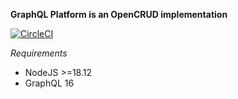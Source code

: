 **GraphQL Platform is an OpenCRUD implementation**

[![CircleCI](https://circleci.com/gh/prismamedia/graphql-platform.svg?style=svg)](https://circleci.com/gh/prismamedia/graphql-platform)

_Requirements_

- NodeJS >=18.12
- GraphQL 16

